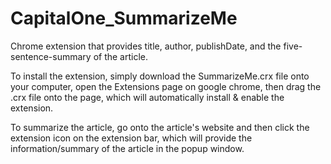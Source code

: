 # CapitalOne_SummarizeMe
Chrome extension that provides title, author, publishDate, and the five-sentence-summary of the article. 

To install the extension, simply download the SummarizeMe.crx file onto your computer, open the Extensions page on google chrome, then drag the .crx file onto the page, which will automatically install & enable the extension. 

To summarize the article, go onto the article's website and then click the extension icon on the extension bar, which will provide the information/summary of the article in the popup window. 
